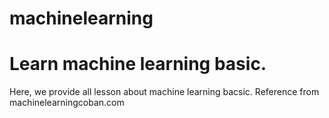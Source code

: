# machinelearning
# Learn machine learning basic.
Here, we provide all lesson about machine learning bacsic. 
Reference from machinelearningcoban.com